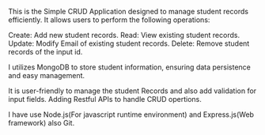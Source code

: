This is the Simple CRUD Application designed to manage student records efficiently. 
It allows users to perform the following operations:

Create: Add new student records.
Read: View existing student records.
Update: Modify Email of existing student records.
Delete: Remove student records of the input id.

I utilizes MongoDB to store student information, ensuring data persistence and easy management.

It is user-friendly to manage the student Records and also add validation for input fields. 
Adding Restful APIs to handle CRUD opertions.

I have use Node.js(For javascript runtime environment) and Express.js(Web framework) also Git.
